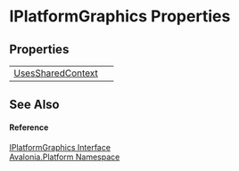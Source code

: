 # IPlatformGraphics Properties




## Properties
<table>
<tr>
<td><a href="P_Avalonia_Platform_IPlatformGraphics_UsesSharedContext">UsesSharedContext</a></td>
<td> </td>
</tr>
</table>

## See Also


#### Reference
<a href="T_Avalonia_Platform_IPlatformGraphics">IPlatformGraphics Interface</a>  
<a href="N_Avalonia_Platform">Avalonia.Platform Namespace</a>  
